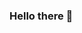 ### Hello there 👋

<!--
**Atharv-Joshi/Atharv-Joshi** is a ✨ _special_ ✨ repository because its `README.md` (this file) appears on your GitHub profile.




- 🌱 I’m currently learning Data Analysis and Machine Learning
- 👯 I’m looking to collaborate on Game Development
- 🤔 I’m looking for help with Web Development
- 💬 Ask me about Python , Cpp
- 📫 How to reach me : joshiatharv1078@protonmail.com
- ⚡ Hobbies: Reading books, Video Games, Star Grazing 

